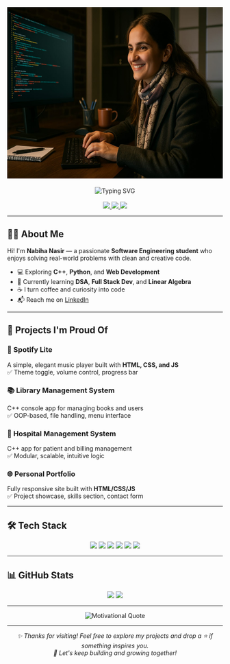 <div align="center">
 <img src="./redmi.jpg" style="width: 100%; height: 400px;" alt="Nabiha Coding Banner"object-fit: cover; object-position: top;"  />
  <br><br>
  <img src="https://readme-typing-svg.demolab.com?font=Itim&size=40&duration=2000&pause=3000&color=F94F6D&center=true&repeat=false&width=600&height=60&lines=Hi%2C+I'm+Nabiha+Nasir!+Welcome+to+my+GitHub" alt="Typing SVG" />
</div>

<br>

<div align="center">
  <a href="https://www.linkedin.com/in/nabiha-nasir-4a06a2349" target="_blank">
    <img src="https://img.shields.io/badge/LinkedIn-0A66C2?style=for-the-badge&logo=linkedin&logoColor=white" />
  </a>
  <a href="https://www.instagram.com/nabihanasir127" target="_blank">
    <img src="https://img.shields.io/badge/Instagram-E4405F?style=for-the-badge&logo=instagram&logoColor=white" />
  </a>
  <a href="https://www.facebook.com/nabiha8375" target="_blank">
    <img src="https://img.shields.io/badge/Facebook-1877F2?style=for-the-badge&logo=facebook&logoColor=white" />
  </a>
</div>

---

## 👩‍💻 About Me

Hi! I'm **Nabiha Nasir** — a passionate **Software Engineering student** who enjoys solving real-world problems with clean and creative code.

- 💻 Exploring **C++**, **Python**, and **Web Development**
- 🧠 Currently learning **DSA**, **Full Stack Dev**, and **Linear Algebra**
- ☕ I turn coffee and curiosity into code
- 📬 Reach me on [LinkedIn](https://www.linkedin.com/in/nabiha-nasir-4a06a2349)

---

## 🚀 Projects I'm Proud Of

### 🎵 Spotify Lite  
A simple, elegant music player built with **HTML, CSS, and JS**  
✅ Theme toggle, volume control, progress bar

### 📚 Library Management System  
C++ console app for managing books and users  
✅ OOP-based, file handling, menu interface

### 🏥 Hospital Management System  
C++ app for patient and billing management  
✅ Modular, scalable, intuitive logic

### 🌐 Personal Portfolio  
Fully responsive site built with **HTML/CSS/JS**  
✅ Project showcase, skills section, contact form

---

## 🛠️ Tech Stack

<div align="center">
  <img src="https://img.shields.io/badge/C++-00599C?style=for-the-badge&logo=cplusplus&logoColor=white" />
  <img src="https://img.shields.io/badge/Python-3776AB?style=for-the-badge&logo=python&logoColor=white" />
  <img src="https://img.shields.io/badge/HTML-E34F26?style=for-the-badge&logo=html5&logoColor=white" />
  <img src="https://img.shields.io/badge/CSS-1572B6?style=for-the-badge&logo=css3&logoColor=white" />
  <img src="https://img.shields.io/badge/JavaScript-F7DF1E?style=for-the-badge&logo=javascript&logoColor=black" />
  <img src="https://img.shields.io/badge/GitHub-181717?style=for-the-badge&logo=github&logoColor=white" />
</div>

---

## 📊 GitHub Stats

<div align="center">
  <img src="https://github-readme-stats.vercel.app/api?username=nabihanasir514&show_icons=true&theme=tokyonight" width="48%" />
  <img src="https://github-readme-stats.vercel.app/api/top-langs/?username=nabihanasir514&layout=compact&theme=tokyonight" width="48%" />
</div>

---

<div align="center">
  <img src="https://quotes-github-readme.vercel.app/api?type=horizontal&theme=tokyonight" alt="Motivational Quote" />
</div>

---

<div align="center">
  <em>✨ Thanks for visiting! Feel free to explore my projects and drop a ⭐ if something inspires you.</em>
  <br/>
  <em>🚀 Let's keep building and growing together!</em>
</div>
